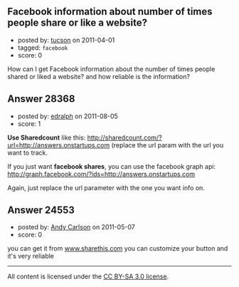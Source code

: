 ## Facebook information about number of times people share or like a website?

- posted by: [tucson](https://stackexchange.com/users/-1/2407-tucson) on 2011-04-01
- tagged: `facebook`
- score: 0

How can I get Facebook information about the number of times people shared or liked a website? and how reliable is the information?




## Answer 28368

- posted by: [edralph](https://stackexchange.com/users/-1/9362-edralph) on 2011-08-05
- score: 1

**Use Sharedcount** like this: http://sharedcount.com/?url=http://answers.onstartups.com (replace the url param with the url you want to track.

If you just want **facebook shares**, you can use the facebook graph api:
http://graph.facebook.com/?ids=http://answers.onstartups.com

Again, just replace the url parameter with the one you want info on.


## Answer 24553

- posted by: [Andy Carlson](https://stackexchange.com/users/-1/10270-andy-carlson) on 2011-05-07
- score: 0

you can get it from www.sharethis.com you can customize your button and it's very reliable



---

All content is licensed under the [CC BY-SA 3.0 license](https://creativecommons.org/licenses/by-sa/3.0/).
